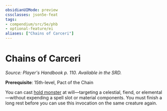 ```yaml
---
obsidianUIMode: preview
cssclasses: json5e-feat
tags:
- compendium/src/5e/phb
- optional-feature/ei
aliases: ["Chains of Carceri"]
---
```

# Chains of Carceri
*Source: Player's Handbook p. 110. Available in the SRD.*  

**Prerequisite**: 15th-level, Pact of the Chain

You can cast [hold monster](compendium/spells/hold-monster.md) at will—targeting a celestial, fiend, or elemental—without expending a spell slot or material components. You must finish a long rest before you can use this invocation on the same creature again.